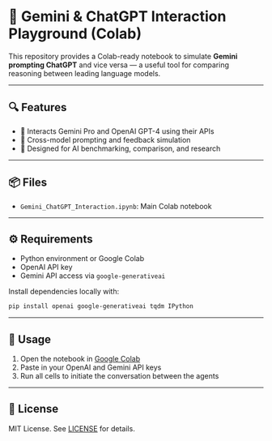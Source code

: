# 🤖 Gemini & ChatGPT Interaction Playground (Colab)

This repository provides a Colab-ready notebook to simulate **Gemini prompting ChatGPT** and vice versa — a useful tool for comparing reasoning between leading language models.

---

## 🔍 Features

- 🧠 Interacts Gemini Pro and OpenAI GPT-4 using their APIs
- 🔁 Cross-model prompting and feedback simulation
- 🧪 Designed for AI benchmarking, comparison, and research

---

## 📦 Files

- `Gemini_ChatGPT_Interaction.ipynb`: Main Colab notebook

---

## ⚙️ Requirements

- Python environment or Google Colab
- OpenAI API key
- Gemini API access via `google-generativeai`

Install dependencies locally with:

```bash
pip install openai google-generativeai tqdm IPython
```

---

## 🚀 Usage

1. Open the notebook in [Google Colab](https://colab.research.google.com/)
2. Paste in your OpenAI and Gemini API keys
3. Run all cells to initiate the conversation between the agents

---

## 📄 License

MIT License. See [LICENSE](LICENSE) for details.
